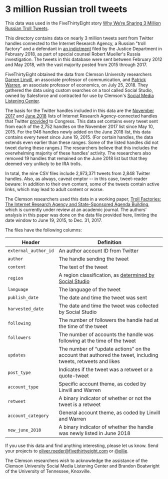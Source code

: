 # 3 million Russian troll tweets

This data was used in the FiveThirtyEight story [Why We’re Sharing 3 Million Russian Troll Tweets](https://fivethirtyeight.com/features/why-were-sharing-3-million-russian-troll-tweets/).

This directory contains data on nearly 3 million tweets sent from Twitter handles connected to the Internet Research Agency, a Russian "troll factory" and a defendant in [an indictment](https://www.justice.gov/file/1035477/download) filed by the Justice Department in February 2018, as part of special counsel Robert Mueller's Russia investigation. The tweets in this database were sent between February 2012 and May 2018, with the vast majority posted from 2015 through 2017.

FiveThirtyEight obtained the data from Clemson University researchers [Darren Linvill](https://www.clemson.edu/cbshs/faculty-staff/profiles/darrenl), an associate professor of communication, and [Patrick Warren](http://pwarren.people.clemson.edu/), an associate professor of economics, on July 25, 2018. They gathered the data using custom searches on a tool called Social Studio, owned by Salesforce and contracted for use by Clemson's [Social Media Listening Center](https://www.clemson.edu/cbshs/centers-institutes/smlc/).

The basis for the Twitter handles included in this data are the [November 2017](https://democrats-intelligence.house.gov/uploadedfiles/exhibit_b.pdf) and [June 2018](https://democrats-intelligence.house.gov/uploadedfiles/ira_handles_june_2018.pdf) lists of Internet Research Agency-connected handles that Twitter [provided](https://democrats-intelligence.house.gov/news/documentsingle.aspx?DocumentID=396) to Congress. This data set contains every tweet sent from each of the 2,752 handles on the November 2017 list since May 10, 2015. For the 946 handles newly added on the June 2018 list, this data contains every tweet since June 19, 2015. (For certain handles, the data extends even earlier than these ranges. Some of the listed handles did not tweet during these ranges.) The researchers believe that this includes the overwhelming majority of these handles’ activity. The researchers also removed 19 handles that remained on the June 2018 list but that they deemed very unlikely to be IRA trolls.

In total, the nine CSV files include 2,973,371 tweets from 2,848 Twitter handles. Also, as always, caveat emptor -- in this case, tweet-reader beware: In addition to their own content, some of the tweets contain active links, which may lead to adult content or worse.

The Clemson researchers used this data in a working paper, [Troll Factories: The Internet Research Agency and State-Sponsored Agenda Building](http://pwarren.people.clemson.edu/Linvill_Warren_TrollFactory.pdf), which is currently under review at an academic journal. The authors’ analysis in this paper was done on the data file provided here, limiting the date window to June 19, 2015, to Dec. 31, 2017.

The files have the following columns:

Header | Definition
---|---------
`external_author_id` | An author account ID from Twitter 
`author` | The handle sending the tweet
`content` | The text of the tweet
`region` | A region classification, as [determined by Social Studio](https://help.salesforce.com/articleView?id=000199367&type=1)
`language` | The language of the tweet
`publish_date` | The date and time the tweet was sent
`harvested_date` | The date and time the tweet was collected by Social Studio
`following` | The number of followers the handle had at the time of the tweet
`followers` | The number of accounts the handle was following at the time of the tweet
`updates` | The number of “update actions” on the account that authored the tweet, including tweets, retweets and likes
`post_type` | Indicates if the tweet was a retweet or a quote-tweet
`account_type` | Specific account theme, as coded by Linvill and Warren
`retweet` | A binary indicator of whether or not the tweet is a retweet
`account_category` | General account theme, as coded by Linvill and Warren
`new_june_2018` | A binary indicator of whether the handle was newly listed in June 2018

If you use this data and find anything interesting, please let us know. Send your projects to oliver.roeder@fivethirtyeight.com or [@ollie](https://twitter.com/ollie).

The Clemson researchers wish to acknowledge the assistance of the Clemson University Social Media Listening Center and Brandon Boatwright of the University of Tennessee, Knoxville.
